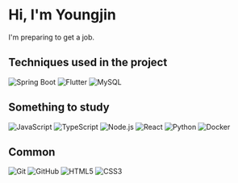 <h1> Hi, I'm Youngjin </h1>
I'm preparing to get a job.

<h2> Techniques used in the project </h2>

![Spring Boot](https://img.shields.io/badge/-SpringBoot-6DB33F?style=for-the-badge&logo=springboot&logoColor=white)
![Flutter](https://img.shields.io/badge/-Flutter-02569B?style=for-the-badge&logo=flutter&logoColor=white)
![MySQL](https://img.shields.io/badge/-MySQL-4479A1?style=for-the-badge&logo=mysql&logoColor=white)

<h2> Something to study </h2>

![JavaScript](https://img.shields.io/badge/-JavaScript-F7DF1E?style=for-the-badge&logo=javascript&logoColor=black)
![TypeScript](https://img.shields.io/badge/-TypeScript-3178C6?style=for-the-badge&logo=typescript&logoColor=white)
![Node.js](https://img.shields.io/badge/-Node.js-339933?style=for-the-badge&logo=node.js&logoColor=white)
![React](https://img.shields.io/badge/-React-61DAFB?style=for-the-badge&logo=react&logoColor=black)
![Python](https://img.shields.io/badge/-Python-3776AB?style=for-the-badge&logo=python&logoColor=white)
![Docker](https://img.shields.io/badge/-Docker-2496ED?style=for-the-badge&logo=docker&logoColor=white)

<h2> Common </h2>

![Git](https://img.shields.io/badge/-Git-F05032?style=for-the-badge&logo=git&logoColor=ffffff)
![GitHub](https://img.shields.io/badge/-GitHub-181717?style=for-the-badge&logo=github&logoColor=ffffff)
![HTML5](https://img.shields.io/badge/-HTML5-E34F26?style=for-the-badge&logo=html5&logoColor=white)
![CSS3](https://img.shields.io/badge/-CSS3-1572B6?style=for-the-badge&logo=css3&logoColor=white)
